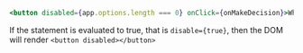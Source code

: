 ```jsx
<button disabled={app.options.length === 0} onClick={onMakeDecision}>What should I do?</button>
```

If the statement is evaluated to true, that is `disable={true}`, then the DOM will render `<button disabled></button>` 